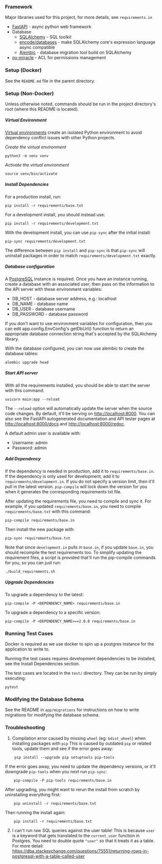 ### Framework

Major libraries used for this project, for more details, see `requirements.in`

* [FastAPI](https://fastapi.tiangolo.com/) - async python web framework
* Database
  * [SQLAlchemy](https://www.sqlalchemy.org/) - SQL toolkit
  * [encode/databases](https://github.com/encode/databases) - make SQLAlchemy core's expression language async compatible
  * [Alembic](https://alembic.sqlalchemy.org/) - database migration tool build on SQLAlchemy
* [py-miracle](https://github.com/kolypto/py-miracle) - ACL for permissions management

### Setup (Docker)

See the `README.md` file in the parent directory.

###  Setup (Non-Docker)

Unless otherwise noted, commands should be run in the project directory's root (where this README is located).

##### Virtual Environment

[Virtual environments](https://docs.python.org/3/tutorial/venv.html) create an isolated Python environment to avoid dependency conflict issues with other Python projects.

*Create the virtual environment*

    python3 -m venv venv

*Activate the virtual environment*

    source venv/bin/activate

##### Install Dependencies

For a production install, run:

    pip install -r requirements/base.txt

For a development install, you should instead use:

    pip install -r requirements/development.txt

With the development install, you can use `pip-sync` after the initial install:

    pip-sync requirements/development.txt

The difference between `pip install` and `pip-sync` is that `pip-sync` will uninstall packages in order to match `requirements/development.txt` exactly.

##### Database configuration

A [PostgreSQL](https://www.postgresql.org/) instance is required. Once you have an instance running, create a database with an associated user, then pass on the information to the API server with these environment variables:

* DB_HOST - database server address, e.g.: localhost
* DB_NAME - database name
* DB_USER - database username
* DB_PASSWORD - database password

If you don't want to use environment variables for configuration, then you can edit app.config.EnvConfig's getDbUrl() function to return an appropriate database connection string that's accepted by the SQLAlchemy library.

With the database configured, you can now use alembic to create the database tables:

    alembic upgrade head

##### Start API server

With all the requirements installed, you should be able to start the server with this command:

    uvicorn main:app --reload

The `--reload` option will automatically update the server when the source code changes. By default, it'll be serving on [http://localhost:8000](http://localhost:8000). You can also see the FastAPI autogenerated documentation and API tester pages at [http://localhost:8000/docs](http://localhost:8000/docs) and [http://localhost:8000/redoc](http://localhost:8000/redoc).

A default admin user is available with:

* Username: admin
* Password: admin

##### Add Dependency

If the dependency is needed in production, add it to `requirements/base.in`. If the dependency is only used for development, add it to `requirements/development.in`. If you do not specify a version limit, then it'll pull in the latest version. `pip-compile` will lock down the version for you when it generates the corresponding requirements txt file.

After updating the requirements file, you need to compile and sync it. For example, if you updated `requirements/base.in`, you need to compile `requirements/base.txt` with this command:

    pip-compile requirements/base.in

Then install the new package with:

    pip-sync requirements/base.txt

Note that since `development.in` pulls in `base.in`, if you update `base.in`, you should recompile the test requirements too. To simplify updating the requirement files, a script is provided that'll run the pip-compile commands for you, so you can just run:

	./build_requirements.sh

##### Upgrade Dependencies

To upgrade a dependency to the latest:

    pip-compile -P <DEPENDENCY_NAME> requirements/base.in

To upgrade a dependency to a specific version:

    pip-compile -P <DEPENDENCY_NAME>==2.0.0 requirements/base.in

### Running Test Cases ###

Docker is required as we use docker to spin up a postgres instance for the application to write to.

Running the test cases requires development dependencies to be installed, see the Install Dependencies section.

The test cases are located in the `test/` directory. They can be run by simply executing:

    pytest

### Modifying the Database Schema

See the README in `app/migrations` for instructions on how to write migrations for modifying the database schema.

### Troubleshooting

1. Compilation error caused by missing `wheel` (eg: `bdist_wheel`) when installing packages with `pip`
  This is caused by outdated `pip` or related tools, update them and see if the error goes away:

        pip install --upgrade pip setuptools pip-tools

  If the error goes away, you need to update the dependency versions, or it'll downgrade `pip-tools` when you next run `pip-sync`:

        pip-compile -P pip-tools requirements/base.in

  After upgrading, you might want to rerun the install from scratch by uninstalling everything first:

        pip uninstall -r requirements/base.txt

  Then running the install again:

        pip install -r requirements/base.txt

2. I can't run raw SQL queries against the user table!
  This is because `user` is a keyword that gets translated to the `current_user` function in Postgres. You need to double quote `"user"` so that it treats it as a table. For more detail: https://dba.stackexchange.com/questions/75551/returning-rows-in-postgresql-with-a-table-called-user

